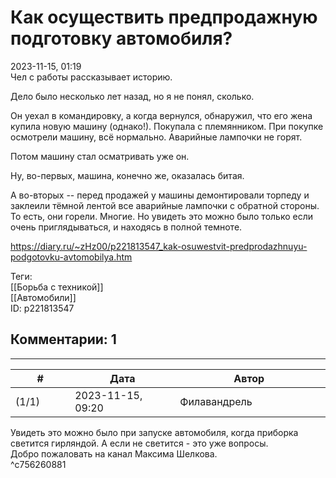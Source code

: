 Как осуществить предпродажную подготовку автомобиля?
====================================================

  
2023-11-15, 01:19  
 Чел с работы рассказывает историю.   
   
 Дело было несколько лет назад, но я не понял, сколько.   
   
 Он уехал в командировку, а когда вернулся, обнаружил, что его жена купила новую машину (однако!). Покупала с племянником. При покупке осмотрели машину, всё нормально. Аварийные лампочки не горят.   
   
 Потом машину стал осматривать уже он.   
   
 Ну, во-первых, машина, конечно же, оказалась битая.   
   
 А во-вторых -- перед продажей у машины демонтировали торпеду и заклеили тёмной лентой все аварийные лампочки с обратной стороны. То есть, они горели. Многие. Но увидеть это можно было только если очень приглядываться, и находясь в полной темноте.   
  
<https://diary.ru/~zHz00/p221813547_kak-osuwestvit-predprodazhnuyu-podgotovku-avtomobilya.htm>  
  
Теги:  
[[Борьба с техникой]]  
[[Автомобили]]  
ID: p221813547  


Комментарии: 1
--------------

  


---



|         #         |              Дата              |                     Автор                     |           ID           |
| --- | --- | --- | --- |
| (1/1) | 2023-11-15, 09:20 | Филавандрель | c756260881 |

  
 Увидеть это можно было при запуске автомобиля, когда приборка светится гирляндой. А если не светится - это уже вопросы.   
 Добро пожаловать на канал Максима Шелкова.   
 ^c756260881